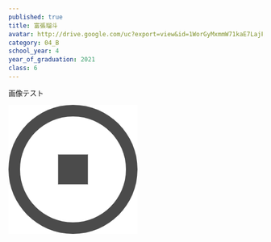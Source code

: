 ```yaml
---
published: true
title: 富張瑠斗
avatar: http://drive.google.com/uc?export=view&id=1WorGyMxmmW71kaE7LajF2mddhkPmng9Z
category: 04_B
school_year: 4
year_of_graduation: 2021
class: 6
---
```

画像テスト

![](https://raw.githubusercontent.com/MiyashitaLab/miyashita.com/master/public/files/%E5%86%8D%E7%94%9F%E5%81%9C%E6%AD%A2%E3%83%9C%E3%82%BF%E3%83%B3.png)